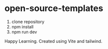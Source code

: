 # open-source-templates
1. clone repository
2. npm install 
3. npm run dev

Happy Learning. Created using Vite and tailwind.
